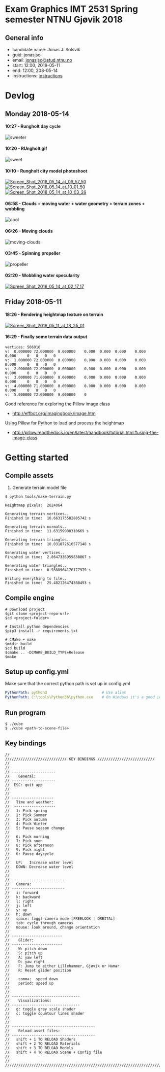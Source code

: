 
# Exam Graphics IMT 2531 Spring semester NTNU Gjøvik 2018

## General info
* candidate name: Jonas J. Solsvik
* guid: jonasjso
* email: jonasjso@stud.ntnu.no
* start: 12:00, 2018-05-11
* end:   12:00, 208-05-14
* Instructions: [instructions](http://prod3.imt.hig.no/Arxcis/exam-graphcis/blob/c9a96afbc47a8b37abfcb6b1f56c19dc483706ea/docs/Instructions.pdf)

# Devlog

## Monday 2018-05-14

#### 10:27 - Rungholt day cycle

![sweeter](https://media.giphy.com/media/57WbJAYEyn3QPwmlgq/giphy.gif)


#### 10:20 - RUngholt gif

![sweet](https://media.giphy.com/media/2ifRiYjkBEORZzTrjX/giphy.gif)


#### 10:10 - Rungholt city model photoshoot

<a href="https://ibb.co/ijN15d"><img src="https://preview.ibb.co/j1XerJ/Screen_Shot_2018_05_14_at_09_57_50.png" alt="Screen_Shot_2018_05_14_at_09_57_50" border="0"></a>
<a href="https://ibb.co/kAC15d"><img src="https://preview.ibb.co/bveg5d/Screen_Shot_2018_05_14_at_10_01_50.png" alt="Screen_Shot_2018_05_14_at_10_01_50" border="0"></a>
<a href="https://ibb.co/djDkWJ"><img src="https://preview.ibb.co/gCYkWJ/Screen_Shot_2018_05_14_at_10_03_26.png" alt="Screen_Shot_2018_05_14_at_10_03_26" border="0"></a>


#### 06:58 - Clouds + moving water + water geometry + terrain zones + wobbling

![cool](https://media.giphy.com/media/A7WjobeQrbMLVkHlfU/giphy.gif)


#### 06:26 - Moving clouds

![moving-clouds](https://media.giphy.com/media/9S5mBWjvrTz1AxHRpx/giphy.gif)

#### 03:45 - Spinning propeller 

![propeller](https://media.giphy.com/media/u45hRBtVbehl87AOro/giphy.gif)


#### 02:20 - Wobbling water specularity

<a href="https://ibb.co/m1ZHdy"><img src="https://preview.ibb.co/jUziJy/Screen_Shot_2018_05_14_at_02_17_17.png" alt="Screen_Shot_2018_05_14_at_02_17_17" border="0"></a>


## Friday 2018-05-11


#### 18:26 - Rendering heightmap texture on terrain

<a href="https://ibb.co/dfHc8y"><img src="https://preview.ibb.co/eDsATy/Screen_Shot_2018_05_11_at_18_25_01.png" alt="Screen_Shot_2018_05_11_at_18_25_01" border="0"></a>

#### 16:29 - Finally some terrain data output

```shell
vertices: 506016
v:  0.000000 72.000000  0.000000    0.000  0.000  0.000    0.000  0.000     0   0   0   0
v:  1.000000 72.000000  0.000000    0.000  0.000  0.000    0.000  0.000     0   0   0   0
v:  2.000000 72.000000  0.000000    0.000  0.000  0.000    0.000  0.000     0   0   0   0
v:  3.000000 71.000000  0.000000    0.000  0.000  0.000    0.000  0.000     0   0   0   0
v:  4.000000 71.000000  0.000000    0.000  0.000  0.000    0.000  0.000     0   0   0   0
v:  5.000000 72.000000  0.000000    0
```

Good reference for exploring the Pillow image class
* http://effbot.org/imagingbook/image.htm

Using Pillow for Python to load and process the heightmap
* http://pillow.readthedocs.io/en/latest/handbook/tutorial.html#using-the-image-class


# Getting started

## Compile assets

1. Generate terrain model file
```
$ python tools/make-terrain.py

Heightmap pixels:  2024064

Generating terrain vertices..
Finished in time:  10.663175582885742 s

Generating terrain normals..
Finished in time:  11.63159990310669 s

Generating terrain triangles..
Finished in time:  10.031072616577148 s

Generating water vertices..
Finished in time:  2.8647336959838867 s

Generating water triangles..
Finished in time:  0.9388964176177979 s

Writing everything to file..
Finished in time:  29.482126474380493 s

```


## Compile engine

```
# Download project
$git clone <project-repo-url>
$cd <project-folder>

# Install python dependencies
$pip3 install -r requirements.txt

# CMake + make
$mkdir build
$cd build
$cmake .. -DCMAKE_BUILD_TYPE=Release
$make
```

## Setup up config.yml

Make sure that the correct python path is set up in config.yml
```yml
PythonPath: python3                         # Use alias
PythonPath: C:\tools\Python36\python.exe    # On Windows it's a good idea to use full path
```


## Run program

```
$ ./cube
$ ./cube <path-to-scene-file>
```



## Key bindings

```
//
//////////////////////////// KEY BINDINGS //////////////////////////
//
// 
// --------------------
//    General:
// --------------------
//  ESC: quit app
//
//
// -------------------
//   Time and weather:
//  -------------------
//   1: Pick spring
//   2: Pick Summer
//   3: Pick autumn
//   4: Pick Winter
//   5: Pause season change
//
//   6: Pick morning
//   7: Pick noon
//   8: Pick afternoon
//   9: Pick night
//   0: Pause daycycle
//
//   UP:   Increase water level
//   DOWN: Decrease water level
//
//
// ------------------------
//   Camera:
// ------------------------
//   i: forward
//   k: backward
//   l: right
//   j: left
//   y: up
//   h: down
//   space: toggl camera mode [FREELOOK | ORBITAL]
//   tab: cycle through cameras
//   mouse: look around, change orientation
// 
// -----------------------
//    Glider:
// -----------------------  
//    W: pitch down
//    S: pitch up
//    A: yaw left
//    D: yaw right 
//    F: Jump to either Lillehammer, Gjøvik or Hamar
//    R: Reset glider position
//   
//    comma:  speed down
//    period: speed up
//
//
// -------------------------------
//    Visualizations:
// -------------------------------
//   g: toggle grey scale shader
//   c: toggle countour lines shader
//
//
// --------------------------------------
//    Reload asset files:
// --------------------------------------
//   shift + 1 TO RELOAD Shaders
//   shift + 2 TO RELOAD Materials
//   shift + 3 TO RELOAD Models
//   shift + 4 TO RELOAD Scene + Config file
//
//
//////////////////////////////////////////////////////////////////////////////////////

```

